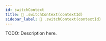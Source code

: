 ```yaml
---
id: switchContext
title: 🔨 .switchContext(contextId)
sidebar_label: 🔨 .switchContext(contextId) 
---
```


TODO: Description here.